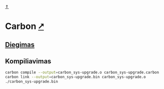 [&uArr;](./readme.md)

# Carbon [&#x2B67;](https://docs.carbon-lang.dev/)

## [Diegimas](../install/carbon_readme.md)

## Kompiliavimas

```bash
carbon compile --output=carbon_sys-upgrade.o carbon_sys-upgrade.carbon
carbon link --output=carbon_sys-upgrade.bin carbon_sys-upgrade.o
./carbon_sys-upgrade.bin
```
